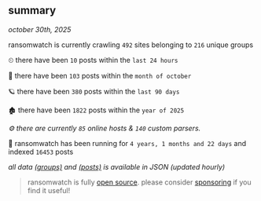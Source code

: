 
## summary
_october 30th, 2025_

ransomwatch is currently crawling `492` sites belonging to `216` unique groups

⏲ there have been `10` posts within the `last 24 hours`

🦈 there have been `103` posts within the `month of october`

🪐 there have been `380` posts within the `last 90 days`

🏚 there have been `1822` posts within the `year of 2025`

_⚙️ there are currently `85` online hosts & `140` custom parsers._

🦕 ransomwatch has been running for `4 years, 1 months and 22 days` and indexed `16453` posts

_all data  [(groups)](http://ransomwhat.telemetry.ltd/groups) and [(posts)](http://ransomwhat.telemetry.ltd/posts) is available in JSON (updated hourly)_

> ransomwatch is fully [open source](https://github.com/joshhighet/ransomwatch#ransomwatch--). please consider [sponsoring](https://github.com/sponsors/joshhighet) if you find it useful!

